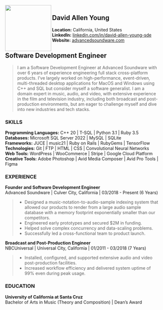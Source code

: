 <img src="https://avatars.githubusercontent.com/u/181532024?v=4" height=150 width=150 align="left">

## David Allen Young <br> 
**Location:** California, United States <br>
**LinkedIn:** [linkedin.com/in/david-allen-young-sde](https://linkedin.com/in/david-allen-young-sde) <br>
**Website:** [advancedsoundware.com](https://advancedsoundware.com) <br>

## Software Development Engineer
> I am a Software Development Engineer at Advanced Soundware with over 6 years of experience engineering full stack cross-platform products. I’ve largely worked on high-performance, event-driven, multi-threaded desktop applications for MacOS and Windows using C++ and SQL but consider myself a software generalist. I am a domain expert in music, audio, and video, with extensive experience in the film and television industry, including both broadcast and post-production environments, but am eager to challenge myself and dive into new industries and tech stacks.

### SKILLS 

**Programming Languages:** C++ 20 \| T-SQL \| Python 3.1 \| Ruby 3.5  <br>
**Databases:** Microsoft SQL Server 2022 \| MySQL \| SQLite  <br>
**Frameworks:** JUCE \| music21 \| Ruby on Rails \| RubyGems \| TensorFlow  <br>
**Technologies:** Git \| FTP \| HTML \| CSS \| Convolutional Neural Networks  <br>
**Web Tools:** WordPress \| WooCommerce \| Stripe \| Google Cloud Platform  <br>
**Creative Tools:** Adobe Photoshop \| Avid Media Composer \| Avid Pro Tools \| Figma  <br>

### EXPERIENCE

**Founder and Software Development Engineer** <br>
Advanced Soundware | Culver City, California | 03/2018 - Present (6 Years) 

<blockquote>
<ul>
<li>Designed a music-notation-to-audio-sample indexing system that allowed our products to render from a large audio sample database with a memory footprint exponentially smaller than our competitors.</li>
<li>Engineered early prototypes and secured $2M in funding.</li>
<li>Helped solve complex concurrency and data-scaling problems.</li>
<li>Successfully led a cross-functional team to product launch.</li>
</ul>
</blockquote>

**Broadcast and Post-Production Engineer**  <br>
NBCUniversal | Universal City, California | 01/2011 - 03/2018 (7 Years) 

<blockquote>
<ul>
<li>Installed, configured, and supported extensive audio and video post-production facilities.</li>
<li>Increased workflow efficiency and delivered system uptime of 99% even during peak usage.</li>
</ul>
</blockquote>

### EDUCATION

**University of California at Santa Cruz** <br>
Bachelor of Arts in Music (Theory and Composition) | Dean’s Award 
